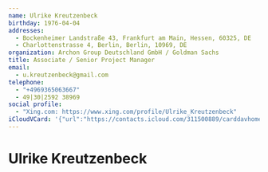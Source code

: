 ```yaml
---
name: Ulrike Kreutzenbeck
birthday: 1976-04-04
addresses:
  - Bockenheimer Landstraße 43, Frankfurt am Main, Hessen, 60325, DE
  - Charlottenstrasse 4, Berlin, Berlin, 10969, DE
organization: Archon Group Deutschland GmbH / Goldman Sachs
title: Associate / Senior Project Manager
email:
  - u.kreutzenbeck@gmail.com
telephone:
  - "+4969365063667"
  - 49|30|2592 38969
social profile:
  - "Xing.com: https://www.xing.com/profile/Ulrike_Kreutzenbeck"
iCloudVCard: '{"url":"https://contacts.icloud.com/311500889/carddavhome/card/ODM3NDFmZWMtN2JmYi00N2ZjLTljYjQtZmQyNzI4ZDExMDM2.vcf","etag":"\"kmfhdjt7\"","data":"BEGIN:VCARD\r\nVERSION:3.0\r\nFN:\r\nN:Kreutzenbeck;Ulrike;;;\r\nUID:83741fec-7bfb-47fc-9cb4-fd2728d11036\r\nBDAY;VALUE=date:1976-04-04\r\nADR:;;Bockenheimer Landstraße 43;Frankfurt am Main;Hessen;60325;DE;\r\nADR:;;Charlottenstrasse 4;Berlin;Berlin;10969;DE;\r\nitem1.X-ABLABEL:Work\r\nitem2.X-ABLABEL:Work\r\nitem4.X-ABLABEL:Work\r\nPRODID:-//Apple Inc.//iOS 10.2.1//EN\r\nREV:2025-04-03T22:11:48Z\r\nORG:Archon Group Deutschland GmbH / Goldman Sachs;\r\nTITLE:Associate / Senior Project Manager\r\nEMAIL:u.kreutzenbeck@gmail.com\r\nTEL:+4969365063667\r\nTEL:49|30|2592 38969\r\n;VALUE=uri:https://gateway.icloud.com/contacts/311500889/ck/card/b019f43771\r\n e7d10ee8bd97bc1ddd73cc\r\nX-SOCIALPROFILE;type=xing.com;x-user=Ulrike_Kreutzenbeck:https://www.xing.c\r\n om/profile/Ulrike_Kreutzenbeck\r\nEND:VCARD"}'
---
```

# Ulrike Kreutzenbeck